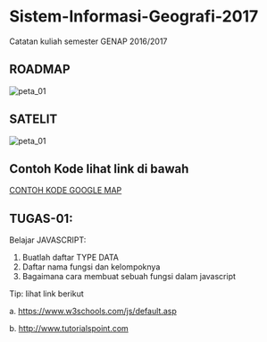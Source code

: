 # Sistem-Informasi-Geografi-2017
Catatan kuliah semester GENAP 2016/2017

## ROADMAP
![peta_01](img/peta01.png)

## SATELIT
![peta_01](img/peta_02.png)


## Contoh Kode lihat link di bawah

[CONTOH KODE GOOGLE MAP](https://github.com/handaga/sistim-informasi-geografi)

## TUGAS-01:

Belajar JAVASCRIPT:

1. Buatlah daftar TYPE DATA
2. Daftar nama fungsi dan kelompoknya
3. Bagaimana cara membuat sebuah fungsi dalam javascript

Tip: lihat link berikut

a. https://www.w3schools.com/js/default.asp

b. http://www.tutorialspoint.com

